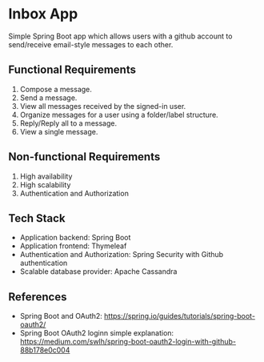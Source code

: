 # Inbox App
Simple Spring Boot app which allows users with a github account to send/receive email-style messages to each other.

## Functional Requirements
1. Compose a message.
2. Send a message.
3. View all messages received by the signed-in user.
4. Organize messages for a user using a folder/label structure.
5. Reply/Reply all to a message.
6. View a single message.

## Non-functional Requirements
1. High availability
2. High scalability
3. Authentication and Authorization

## Tech Stack
* Application backend: Spring Boot
* Application frontend: Thymeleaf
* Authentication and Authorization: Spring Security with Github authentication
* Scalable database provider: Apache Cassandra

## References
* Spring Boot and OAuth2: https://spring.io/guides/tutorials/spring-boot-oauth2/
* Spring Boot OAuth2 loginn simple explanation: https://medium.com/swlh/spring-boot-oauth2-login-with-github-88b178e0c004